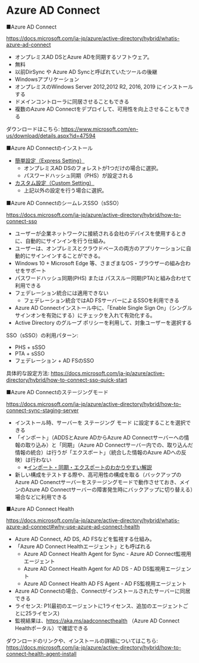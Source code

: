 # Azure AD Connect

■Azure AD Connect

https://docs.microsoft.com/ja-jp/azure/active-directory/hybrid/whatis-azure-ad-connect

- オンプレミスAD DSとAzure ADを同期するソフトウェア。
- 無料
- 以前DirSync や Azure AD Syncと呼ばれていたツールの後継
- Windowsアプリケーション
- オンプレミスのWindows Server 2012,2012 R2, 2016, 2019 にインストールする
- ドメインコントローラに同居させることもできる
- 複数のAzure AD Connectをデプロイして、可用性を向上させることもできる

ダウンロードはこちら:
https://www.microsoft.com/en-us/download/details.aspx?id=47594

■Azure AD Connectのインストール

- [簡単設定（Express Setting）](https://docs.microsoft.com/ja-jp/azure/active-directory/hybrid/how-to-connect-install-express)
  - オンプレミスAD DSのフォレストが1つだけの場合に選択。
  - パスワードハッシュ同期（PHS）が設定される
- [カスタム設定（Custom Setting）](https://docs.microsoft.com/ja-jp/azure/active-directory/hybrid/how-to-connect-install-custom)
  - 上記以外の設定を行う場合に選択。


■Azure AD ConnectのシームレスSSO（sSSO）

https://docs.microsoft.com/ja-jp/azure/active-directory/hybrid/how-to-connect-sso

- ユーザーが企業ネットワークに接続される会社のデバイスを使用するときに、自動的にサインインを行う仕組み。
- ユーザーは、オンプレミスとクラウドベースの両方のアプリケーションに自動的にサインインすることができる。
- Windows 10 + Microsoft Edge 等、さまざまなOS・ブラウザーの組み合わせをサポート
- パスワードハッシュ同期(PHS) または パススルー同期(PTA)と組み合わせて利用できる
- フェデレーション統合には適用できない
  - フェデレーション統合ではAD FSサーバーによるSSOを利用できる
- Azure AD Connectインストール中に、「Enable Single Sign On」（シングル サインオンを有効にする）にチェックを入れて有効化する。
- Active Directory のグループ ポリシーを利用して、対象ユーザーを選択する

SSO（sSSO）の利用パターン:

- PHS + sSSO
- PTA + sSSO
- フェデレーション + AD FSのSSO

具体的な設定方法:
https://docs.microsoft.com/ja-jp/azure/active-directory/hybrid/how-to-connect-sso-quick-start

■Azure AD Connectのステージングモード

https://docs.microsoft.com/ja-jp/azure/active-directory/hybrid/how-to-connect-sync-staging-server

- インストール時、サーバーを ステージング モード に設定することを選択できる
- 「インポート」（ADDSとAzure ADからAzure AD Connectサーバーへの情報の取り込み）と「同期」（Azure AD Connectサーバー内での、取り込んだ情報の統合）は行うが「エクスポート」（統合した情報のAzure ADへの反映）は行わない
  - ※[インポート・同期・エクスポートのわかりやすい解説](https://tech-lab.sios.jp/archives/20631#AADC3)
- 新しい構成をテストする際や、高可用性の構成を取る（バックアップのAzure AD Conenctサーバーをステージングモードで動作させておき、メインのAzure AD Connectサーバーの障害発生時にバックアップに切り替える）場合などに利用できる

■Azure AD Connect Health

https://docs.microsoft.com/ja-jp/azure/active-directory/hybrid/whatis-azure-ad-connect#why-use-azure-ad-connect-health

- Azure AD Connect, AD DS, AD FSなどを監視する仕組み。
- 「Azure AD Connect Healthエージェント」とも呼ばれる
  - Azure AD Connect Health Agent for Sync - Azure AD Connect監視用エージェント
  - Azure AD Connect Health Agent for AD DS - AD DS監視用エージェント
  - Azure AD Connect Health AD FS Agent - AD FS監視用エージェント
- Azure AD Connectの場合、Connectがインストールされたサーバーに同居できる
- ライセンス: P1(最初のエージェントに1ライセンス、追加のエージェントごとに25ライセンス)
- 監視結果は、https://aka.ms/aadconnecthealth （Azure AD Connect Healthポータル）で確認できる

ダウンロードのリンクや、インストールの詳細についてはこちら: 
https://docs.microsoft.com/ja-jp/azure/active-directory/hybrid/how-to-connect-health-agent-install
